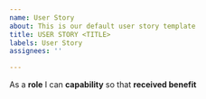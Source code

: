 ```yaml
---
name: User Story
about: This is our default user story template
title: USER STORY <TITLE>
labels: User Story
assignees: ''

---
```


As a **role** I can **capability** so that **received benefit**
